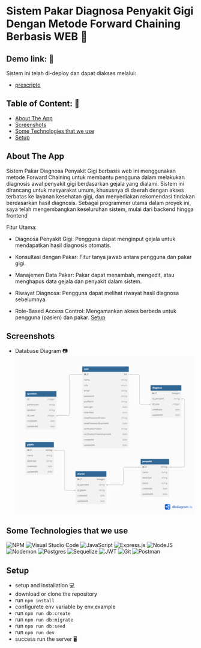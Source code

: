 # Sistem Pakar Diagnosa Penyakit Gigi Dengan Metode Forward Chaining Berbasis WEB 🚀

## Demo link: 🔗

Sistem ini telah di-deploy dan dapat diakses melalui:

- [prescripto](https://frontend-prescripto.vercel.app/)

## Table of Content: 📑

- [About The App](#about-the-app)
- [Screenshots](#screenshots)
- [Some Technologies that we use](#some-technologies-that-we-use)
- [Setup](#setup)

## About The App

Sistem Pakar Diagnosa Penyakit Gigi berbasis web ini menggunakan metode Forward Chaining untuk membantu pengguna dalam melakukan diagnosis awal penyakit gigi berdasarkan gejala yang dialami. Sistem ini dirancang untuk masyarakat umum, khususnya di daerah dengan akses terbatas ke layanan kesehatan gigi, dan menyediakan rekomendasi tindakan berdasarkan hasil diagnosis. Sebagai programmer utama dalam proyek ini, saya telah mengembangkan keseluruhan sistem, mulai dari backend hingga frontend

Fitur Utama:

- Diagnosa Penyakit Gigi: Pengguna dapat menginput gejala untuk mendapatkan hasil diagnosis otomatis.

- Konsultasi dengan Pakar: Fitur tanya jawab antara pengguna dan pakar gigi.

- Manajemen Data Pakar: Pakar dapat menambah, mengedit, atau menghapus data gejala dan penyakit dalam sistem.

- Riwayat Diagnosa: Pengguna dapat melihat riwayat hasil diagnosa sebelumnya.

- Role-Based Access Control: Mengamankan akses berbeda untuk pengguna (pasien) dan pakar.
  [Setup](#setup)

## Screenshots

- Database Diagram 📷
  ![diagram](./assets/relasitabel.png)

## Some Technologies that we use

![NPM](https://img.shields.io/badge/NPM-%23CB3837.svg?style=for-the-badge&logo=npm&logoColor=white) ![Visual Studio Code](https://img.shields.io/badge/Visual%20Studio%20Code-0078d7.svg?style=for-the-badge&logo=visual-studio-code&logoColor=white) ![JavaScript](https://img.shields.io/badge/javascript-%23323330.svg?style=for-the-badge&logo=javascript&logoColor=%23F7DF1E) ![Express.js](https://img.shields.io/badge/express.js-%23404d59.svg?style=for-the-badge&logo=express&logoColor=%2361DAFB) ![NodeJS](https://img.shields.io/badge/node.js-6DA55F?style=for-the-badge&logo=node.js&logoColor=white) ![Nodemon](https://img.shields.io/badge/NODEMON-%23323330.svg?style=for-the-badge&logo=nodemon&logoColor=%BBDEAD) ![Postgres](https://img.shields.io/badge/postgres-%23316192.svg?style=for-the-badge&logo=postgresql&logoColor=white) ![Sequelize](https://img.shields.io/badge/Sequelize-52B0E7?style=for-the-badge&logo=Sequelize&logoColor=white) ![JWT](https://img.shields.io/badge/JWT-black?style=for-the-badge&logo=JSON%20web%20tokens) ![Git](https://img.shields.io/badge/git-%23F05033.svg?style=for-the-badge&logo=git&logoColor=white) ![Postman](https://img.shields.io/badge/Postman-FF6C37?style=for-the-badge&logo=postman&logoColor=white)

## Setup

- setup and installation 💻
- download or clone the repository
- run `npm install`
- configurete env variable by env.example
- run `npm run db:create`
- run `npm run db:migrate`
- run `npm run db:seed`
- run `npm run dev`
- success run the server 🖥️
